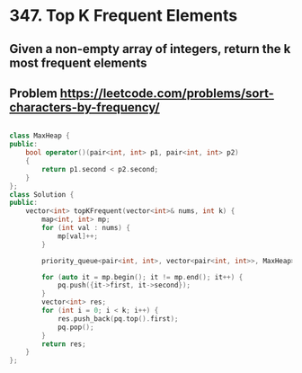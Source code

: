 # 347. Top K Frequent Elements

## Given a non-empty array of integers, return the k most frequent elements

## Problem <https://leetcode.com/problems/sort-characters-by-frequency/>

```cpp

class MaxHeap {
public:
    bool operator()(pair<int, int> p1, pair<int, int> p2)
    {
        return p1.second < p2.second;
    }
};
class Solution {
public:
    vector<int> topKFrequent(vector<int>& nums, int k) {
        map<int, int> mp;
        for (int val : nums) {
            mp[val]++;
        }

        priority_queue<pair<int, int>, vector<pair<int, int>>, MaxHeap> pq;

        for (auto it = mp.begin(); it != mp.end(); it++) {
            pq.push({it->first, it->second});
        }
        vector<int> res;
        for (int i = 0; i < k; i++) {
            res.push_back(pq.top().first);
            pq.pop();
        }
        return res;
    }
};

```
